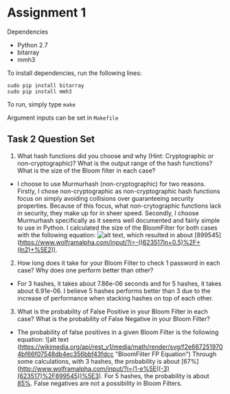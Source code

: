 # Assignment 1

Dependencies
 - Python 2.7
  - bitarray
  - mmh3

To install dependencies, run the following lines:
```
sudo pip install bitarray
sudo pip install mmh3
```

To run, simply type `make`

Argument inputs can be set in `Makefile`

## Task 2 Question Set

1. What hash functions did you choose and why (Hint: Cryptographic or non-cryptographic)? What is the output range of the hash functions? What is the size of the Bloom filter in each case?
  - I choose to use Murmurhash (non-cryptographic) for two reasons. Firstly, I chose non-cryptographic as non-cryptographic hash functions focus on simply avoiding collisions over guaranteeing security properties. Because of this focus, what non-crytographic functions lack in security, they make up for in sheer speed. Secondly, I choose Murmurhash specifically as it seems well documented and fairly simple to use in Python. I calculated the size of the BloomFilter for both cases with the following equation: ![alt text](https://wikimedia.org/api/rest_v1/media/math/render/svg/25b30f6928fac097a6e25aa7b7870a7722b7aea0 "BloomFilter Size Equation"), which resulted in about [899545] (https://www.wolframalpha.com/input/?i=-((623517ln+0.5)%2F+(ln2)+%5E2)).

2. How long does it take for your Bloom Filter to check 1 password in each case? Why does one perform better than other?
  - For 3 hashes, it takes about 7.86e-06 seconds and for 5 hashes, it takes about 6.91e-06. I believe 5 hashes performs better than 3 due to the increase of performance when stacking hashes on top of each other.

3. What is the probability of False Positive in your Bloom Filter in each case? What is the probability of False Negative in your Bloom Filter?
  - The probability of false positives in a given Bloom Filter is the following equation: ![alt text (https://wikimedia.org/api/rest_v1/media/math/render/svg/f2e6672519704bf66f07548db4ec356bbf43fdcc "BloomFilter FP Equation") Through some calculations, with 3 hashes, the probability is about [67%] (http://www.wolframalpha.com/input/?i=(1-e%5E((-3)(623517)%2F899545))%5E3). For 5 hashes, the probability is about [85%](http://www.wolframalpha.com/input/?i=(1-e%5E((-5)(623517)%2F899545))%5E5). False negatives are not a possibility in Bloom Filters.
